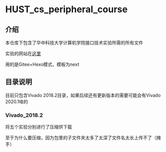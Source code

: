 # HUST_cs_peripheral_course

## 介绍

本仓库下包含了华中科技大学计算机学院接口技术实验所需的所有文件

实验的网站在[这里](http://live_once.gitee.io/HUST_cs_jiekou)

用的是Gitee+Hexo模式，模板为next

## 目录说明

目前只包含Vivado 2018.2目录，如果后续还有更新版本的需要可能会有Vivado 2020.1啥的

### Vivado_2018.2

将五个实验分别进行了压缩供下载

至于为什么要压缩，因为包里的子文件夹太多了太深了文件名太长上传不了（摊手）
